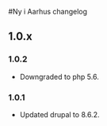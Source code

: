 #Ny i Aarhus changelog

## 1.0.x

### 1.0.2

* Downgraded to php 5.6.

### 1.0.1

* Updated drupal to 8.6.2.
